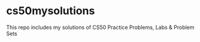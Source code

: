 # cs50mysolutions
This repo includes my solutions of CS50 Practice Problems, Labs &amp; Problem Sets
